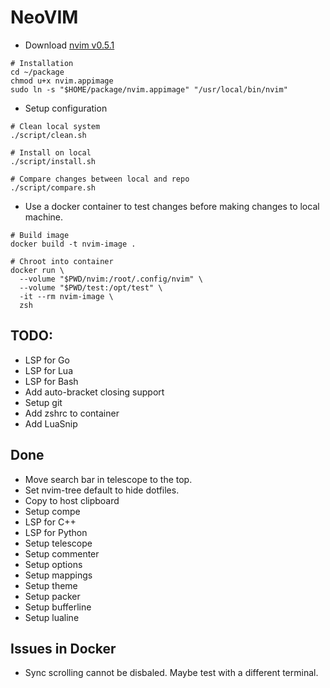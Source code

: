 # NeoVIM

* Download [nvim v0.5.1](https://github.com/neovim/neovim)

```shell
# Installation
cd ~/package
chmod u+x nvim.appimage
sudo ln -s "$HOME/package/nvim.appimage" "/usr/local/bin/nvim"
```

* Setup configuration

```shell
# Clean local system
./script/clean.sh

# Install on local
./script/install.sh

# Compare changes between local and repo
./script/compare.sh
```

* Use a docker container to test changes before making changes to local machine.

```shell
# Build image
docker build -t nvim-image .

# Chroot into container
docker run \
  --volume "$PWD/nvim:/root/.config/nvim" \
  --volume "$PWD/test:/opt/test" \
  -it --rm nvim-image \
  zsh
```

## TODO:

* LSP for Go
* LSP for Lua
* LSP for Bash
* Add auto-bracket closing support
* Setup git
* Add zshrc to container
* Add LuaSnip

## Done

* Move search bar in telescope to the top.
* Set nvim-tree default to hide dotfiles.
* Copy to host clipboard
* Setup compe
* LSP for C++
* LSP for Python
* Setup telescope
* Setup commenter
* Setup options
* Setup mappings
* Setup theme
* Setup packer
* Setup bufferline
* Setup lualine

## Issues in Docker

* Sync scrolling cannot be disbaled. Maybe test with a different terminal.

